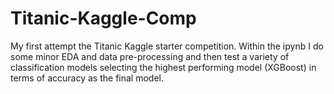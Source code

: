 # Titanic-Kaggle-Comp
My first attempt the Titanic Kaggle starter competition. Within the ipynb I do some minor EDA and data pre-processing and then test a variety of classification models selecting the highest performing model (XGBoost) in terms of accuracy as the final model.
